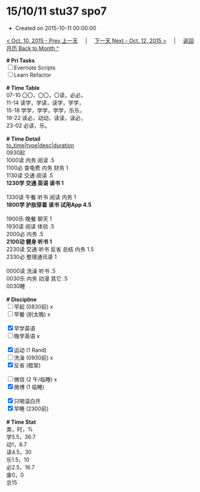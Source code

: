# 15/10/11 stu37 spo7

- Created on 2015-10-11 00:00:00

[< Oct. 10, 2015 - Prev 上一天](/_archived/lifelogs/2015/10/d10.md) &nbsp; &nbsp; | &nbsp; &nbsp; [下一天 Next - Oct. 12, 2015 >](/_archived/lifelogs/2015/10/d12.md) &nbsp; &nbsp; |  &nbsp; &nbsp; [返回月历 Back to Month ^](/_archived/lifelogs/2015/10/index.md)
<br/><div><strong># Pri Tasks</strong></div><div><input type="checkbox"/>Evernote Scripts<br/></div><div><input type="checkbox"/>Learn Refactor</div><div><br/></div><div><b># Time Table</b></div><div>07-10 〇〇，〇〇，〇读，必必，</div><div>11-14 读学，学读，读学，学学，</div><div>15-18 学学，学学，学学，乐乐，</div><div>19-22 读必，动动，读读，读必，</div><div>23-02 必读，乐。</div><div><br/></div><div><b># Time Detail</b></div><div><u>to_time|type|desc|duration</u></div><div>0930起</div><div>1000读 内务 阅读 .5</div><div>1100必 查电费 内务 财务 1</div><div>1130读 交通 阅读 .5</div><div><b>1230学 交通 英语 读书 1</b></div><div><br clear="none"/></div><div>1330读 午餐 听书 阅读 内务 1</div><div><strong>1800学 护肤穿着 读书 试用App 4.5</strong></div><div><strong><br/></strong></div><div>1900乐 晚餐 聊天 1</div><div>1930读 阅读 体验 .5</div><div>2000必 内务 .5</div><div><b>2100动 健身 听书 1</b></div><div>2230读 交通 听书 反省 总结 内务 1.5</div><div>2330必 整理通讯录 1</div><div><br/></div><div>0000读 洗澡 听书 .5</div><div>0030乐 内务 动漫 其它 .5</div><div>0030睡</div><div><br/></div><div><b># Discipline</b></div><div><input type="checkbox"/>早起 (0830前) x</div><div><input type="checkbox"/>早餐 (别太晚) x</div><div><br/></div><div><input checked="true" type="checkbox"/>早学英语 </div><div><input type="checkbox"/>晚学英语 x</div><div><br/></div><div><input checked="true" type="checkbox"/>运动 (1 Rand) </div><div><input type="checkbox"/>洗澡 (0930前) x</div><div><input checked="true" type="checkbox"/>反省 (框架) </div><div><br/></div><div><input type="checkbox"/>微信 (2 午/临睡) x</div><div><input checked="true" type="checkbox"/>微博 (1 临睡) </div><div><br/></div><div><input checked="true" type="checkbox"/>只喝温白开 </div><div><input checked="true" type="checkbox"/>早睡 (2300前) </div><div><br/></div><div><b># Time Stat</b></div><div>类，时，%</div><div>学5.5，36.7</div><div>动1，6.7</div><div>读4.5，30</div><div>乐1.5，10</div><div>必2.5，16.7</div><div>废0，0</div><div>总15</div><div><br/></div><div><br/></div>
